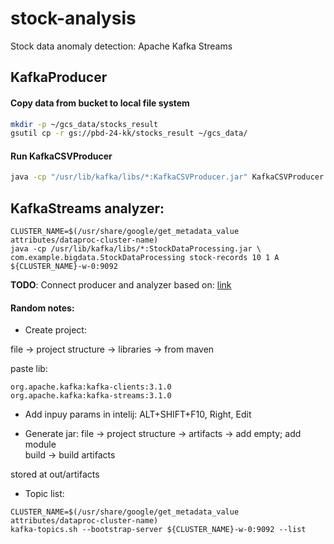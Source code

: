 # stock-analysis
Stock data anomaly detection: Apache Kafka Streams

## KafkaProducer

#### Copy data from bucket to local file system
```sh
mkdir -p ~/gcs_data/stocks_result
gsutil cp -r gs://pbd-24-kk/stocks_result ~/gcs_data/
```

#### Run KafkaCSVProducer
```sh
java -cp "/usr/lib/kafka/libs/*:KafkaCSVProducer.jar" KafkaCSVProducer gcs_data/stocks_result stock-records 1
```

## KafkaStreams analyzer:
```
CLUSTER_NAME=$(/usr/share/google/get_metadata_value attributes/dataproc-cluster-name)
java -cp /usr/lib/kafka/libs/*:StockDataProcessing.jar \
com.example.bigdata.StockDataProcessing stock-records 10 1 A ${CLUSTER_NAME}-w-0:9092
```

**TODO**: Connect producer and analyzer based on: [link](https://jankiewicz.pl/studenci/bigdata/BS05_w1_23-Kafka-Streams-gcp-zadania.pdf)


#### Random notes:

* Create project:

file -> project structure -> libraries -> from maven

paste lib:

```
org.apache.kafka:kafka-clients:3.1.0
org.apache.kafka:kafka-streams:3.1.0
```

* Add inpuy params in intelij:
ALT+SHIFT+F10, Right, Edit

* Generate jar:
file -> project structure -> artifacts -> add empty; add module <br>
build -> build artifacts

stored at out/artifacts

* Topic list:

```
CLUSTER_NAME=$(/usr/share/google/get_metadata_value attributes/dataproc-cluster-name)
kafka-topics.sh --bootstrap-server ${CLUSTER_NAME}-w-0:9092 --list
```

